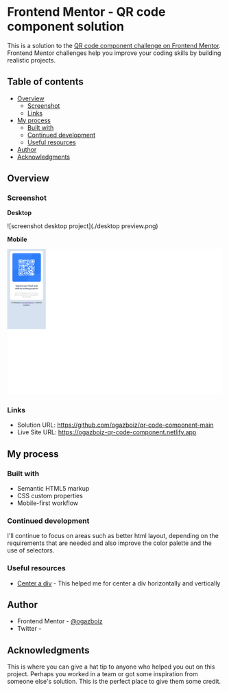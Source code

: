 # Frontend Mentor - QR code component solution

This is a solution to the [QR code component challenge on Frontend Mentor](https://www.frontendmentor.io/challenges/qr-code-component-iux_sIO_H). Frontend Mentor challenges help you improve your coding skills by building realistic projects. 

## Table of contents

- [Overview](#overview)
  - [Screenshot](#screenshot)
  - [Links](#links)
- [My process](#my-process)
  - [Built with](#built-with)
  - [Continued development](#continued-development)
  - [Useful resources](#useful-resources)
- [Author](#author)
- [Acknowledgments](#acknowledgments)

## Overview

### Screenshot

**Desktop**

![screenshot desktop project](./desktop preview.png)

**Mobile**

![screenshot mobile project](./mobile-preview.png)


### Links

- Solution URL: https://github.com/ogazboiz/qr-code-component-main
- Live Site URL: https://ogazboiz-qr-code-component.netlify.app

## My process

### Built with

- Semantic HTML5 markup
- CSS custom properties
- Mobile-first workflow

### Continued development

I'll continue to focus on areas such as better html layout, depending on the requirements that are needed and also improve the color palette and the use of selectors.

### Useful resources

- [Center a div](https://blog.hubspot.com/website/center-div-css) - This helped me for center a div horizontally and vertically

## Author

- Frontend Mentor - [@ogazboiz](https://www.frontendmentor.io/profile/omargtdev)
- Twitter - [](https://www.twitter.com/#)

## Acknowledgments

This is where you can give a hat tip to anyone who helped you out on this project. Perhaps you worked in a team or got some inspiration from someone else's solution. This is the perfect place to give them some credit.
